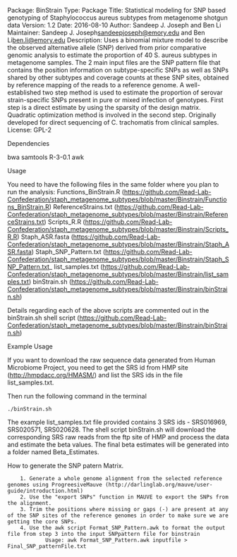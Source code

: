 Package: BinStrain
Type: Package
Title: Statistical modeling for SNP based genotyping of Staphylococcus aureus subtypes from metagenome shotgun data
Version: 1.2
Date: 2016-08-10
Author: Sandeep J. Joseph and Ben Li
Maintainer: Sandeep J. Joseph<sandeepjoseph@emory.edu> and Ben
        Li<ben.li@emory.edu>
Description: Uses a binomial mixture model to describe the observed alternative allele (SNP) derived from prior comparative genomic analysis to estimate the proportion of 40 S. aureus subtypes in metagenome samples. The 2 main input files are the SNP pattern file that contains the position information on subtype-specific SNPs as well as SNPs shared by other subtypes and coverage counts at these SNP sites, obtained by reference mapping of the reads to a reference genome. 
        A well-established two step method is used to estimate the proportion of serovar strain-specific SNPs present in pure or mixed infection of genotypes. First step is a direct estimate by using the sparsity of the design matrix. Quadratic optimization method is involved in the second step.  Originally developed for direct sequencing of C. trachomatis from clinical samples.
License: GPL-2

Dependencies

bwa
samtools
R-3-0.1
awk

Usage

You need to have the following files in the same folder where you plan to run the analysis:
        Functions_BinStrain.R (https://github.com/Read-Lab-Confederation/staph_metagenome_subtypes/blob/master/Binstrain/Functions_BinStrain.R)
        ReferenceStrains.txt (https://github.com/Read-Lab-Confederation/staph_metagenome_subtypes/blob/master/Binstrain/ReferenceStrains.txt)
        Scripts_R.R (https://github.com/Read-Lab-Confederation/staph_metagenome_subtypes/blob/master/Binstrain/Scripts_R.R)
        Staph_ASR.fasta (https://github.com/Read-Lab-Confederation/staph_metagenome_subtypes/blob/master/Binstrain/Staph_ASR.fasta)
        Staph_SNP_Pattern.txt (https://github.com/Read-Lab-Confederation/staph_metagenome_subtypes/blob/master/Binstrain/Staph_SNP_Pattern.txt_
        list_samples.txt (https://github.com/Read-Lab-Confederation/staph_metagenome_subtypes/blob/master/Binstrain/list_samples.txt)
        binStrain.sh (https://github.com/Read-Lab-Confederation/staph_metagenome_subtypes/blob/master/Binstrain/binStrain.sh)
        
Details regarding each of the above scripts are commented out in the binStrain.sh shell script (https://github.com/Read-Lab-Confederation/staph_metagenome_subtypes/blob/master/Binstrain/binStrain.sh)

Example Usage

If you want to download the raw sequence data generated from Human Microbiome Project, you need to get the SRS id from HMP site (http://hmpdacc.org/HMASM/) and list the SRS ids in the file list_samples.txt.

Then run the following command in the terminal

    ./binStrain.sh

The example list_samples.txt file provided contains 3 SRS ids - SRS016969, SRS020571, SRS020628. The shell script binStrain.sh will download the corresponding SRS raw reads from the ftp site of HMP and process the data and estimate the beta values. The final beta estimates will be generated into a folder named Beta_Estimates.


How to generate the SNP patern Matrix.

        1. Generate a whole genome alignment from the selected reference genomes using ProgreesiveMauve (http://darlinglab.org/mauve/user-guide/introduction.html)
        2. Use the "export SNPs" function in MAUVE to export the SNPs from the alignment.
        3. Trim the positions where missing or gaps (-) are present at any of the SNP sites of the reference genomes in order to make sure we are getting the core SNPs.
        4. Use the awk script Format_SNP_Pattern.awk to format the output file from step 3 into the input SNPpattern file for binstrain
                Usage: awk Format_SNP_Pattern.awk inputfile > Final_SNP_patternFile.txt
